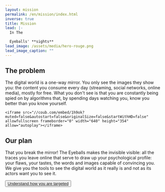 ```yaml
---
layout: mission
permalink: /en/mission/index.html
inverse: true
title: Mission
lead: |-
  In The

  Eyeballs' **sights**
lead_image: /assets/media/hero-rouge.png
lead_image_caption: ""
---
```

## The problem

The digital world is a one-way mirror. You only see the images they show you: the content you consume every day (streaming, social networks, online media), mostly for free. What you don't see is that you are constantly being spied on by algorithms that, by spending days watching you, know you better than you know yourself.

```
<iframe src="//coub.com/embed/1h9ok?muted=false&autostart=false&originalSize=false&startWithHD=false" allowfullscreen frameborder="0" width="640" height="354" allow="autoplay"></iframe>
```

## Our plan 

That you break the mirror! The Eyeballs makes the invisible visible: all the traces you leave online that serve to draw up your psychological profile: your flaws, your tastes, the words and images capable of convincing you. We give you the tools to see the digital world as it really is and not as its actors want you to see it.


<button class="primary big">[Understand how you are targeted](/en/act/sar/)</button>